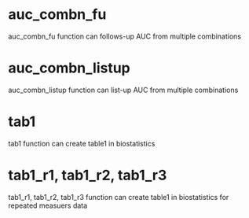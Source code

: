 # auc_combn_fu
auc_combn_fu function can follows-up AUC from multiple combinations

# auc_combn_listup
auc_combn_listup function can list-up AUC from multiple combinations

# tab1
tab1 function can create table1 in biostatistics

# tab1_r1, tab1_r2, tab1_r3
tab1_r1, tab1_r2, tab1_r3 function can create table1 in biostatistics for repeated measuers data
